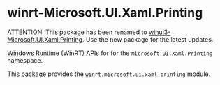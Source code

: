 <!-- warning: Please don't edit this file. It was automatically generated. -->

# winrt-Microsoft.UI.Xaml.Printing

ATTENTION: This package has been renamed to
[winui3-Microsoft.UI.Xaml.Printing](https://pypi.org/project/winui3-Microsoft.UI.Xaml.Printing/).
Use the new package for the latest updates.

Windows Runtime (WinRT) APIs for for the `Microsoft.UI.Xaml.Printing` namespace.

This package provides the `winrt.microsoft.ui.xaml.printing` module.
